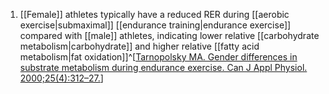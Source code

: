 1. [[Female]] athletes typically have a reduced RER during [[aerobic exercise|submaximal]] [[endurance training|endurance exercise]] compared with [[male]] athletes, indicating lower relative [[carbohydrate metabolism|carbohydrate]] and higher relative [[fatty acid metabolism|fat oxidation]]^[[Tarnopolsky MA. Gender differences in substrate metabolism during endurance exercise. Can J Appl Physiol. 2000;25(4):312–27.](https://cdnsciencepub.com/doi/10.1139/h00-024)]